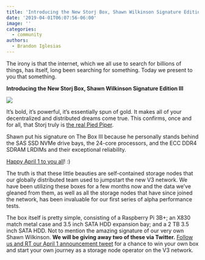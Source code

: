 ```yaml
---
title: 'Introducing the New Storj Box, Shawn Wilkinson Signature Edition III'
date: '2019-04-01T06:07:56-06:00'
image: ''
categories:
  - community
authors:
  - Brandon Iglesias
---
```

The irony is that the internet, which we all use to search for billions of things, has itself, long been searching for something. Today we present to you that something. 

**Introducing the New Storj Box, Shawn Wilkinson Signature Edition III**

![](/blog/img/storj-box.png)

It’s bold, it’s powerful, it’s essentially spun of gold. It makes all of your decentralized and distributed dreams come true. This confirms, once and for all, that Storj truly is [the real Pied Piper](https://www.wired.com/2017/06/pied-pipers-new-internet-isnt-just-possible-almost/). 

Shawn put his signature on The Box III because he personally stands behind the SAS SSD NVMe drive bays, the 24-core processors, and the ECC DDR4 SDRAM LRDIMs and their exceptional reliability. 

[Happy April 1 to you all](https://en.wikipedia.org/wiki/April_Fools%27_Day)! :) 

The truth is that these little beauties are self-contained storage nodes that our globally distributed team used to jumpstart the new V3 network. We have been utilizing these boxes for a few months now and the data we’ve gleaned from them, as well as all the storage nodes that have since joined the network, has been invaluable for our first series of alpha performance tests. 

The box itself is pretty simple, consisting of a Raspberry Pi 3B+; an X830 match metal case and 3.5 inch SATA HDD expansion bay; and a 2 TB 3.5 inch SATA HDD. Not to mention the amazing signature of our very own Shawn Wilkinson. **We will be giving away two of these via Twitter.** [Follow us and RT our April 1 announcement tweet](https://twitter.com/storjproject) for a chance to win your own box and start your own journey as a storage node operator on the V3 network.
